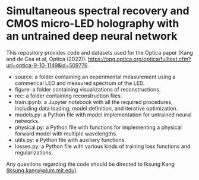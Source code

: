 # Simultaneous spectral recovery and CMOS micro-LED holography with an untrained deep neural network

This repository provides code and datasets used for the Optica paper (Kang and de Cea et al, Optica (2022)): https://opg.optica.org/optica/fulltext.cfm?uri=optica-9-10-1149&id=509776.

- source: a folder containing an experimental measurement using a commerical LED and measured spectrum of the LED.
- figure: a folder containing visualizations of reconstructions.
- rec: a folder containing reconstruction files.
- train.ipynb: a Jupyter notebook with all the required procedures, including data loading, model definition, and iterative optimization.
- models.py: a Python file with model implementation for untrained neural networks.
- physical.py: a Python file with functions for implementing a physical forward model with multiple wavelengths.
- utils.py: a Python file with auxiliary functions.
- losses.py: a Python file with various kinds of training loss functions and regularizations.

Any questions regarding the code should be directed to Iksung Kang (iksung.kang@alum.mit.edu).
